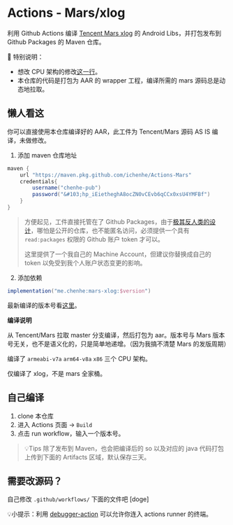 # Actions - Mars/xlog

利用 Github Actions 编译 [Tencent Mars xlog](https://github.com/Tencent/mars) 的 Android Libs，并打包发布到 Github Packages 的 Maven 仓库。

🚩 特别说明：

- 想改 CPU 架构的修改[这一行](https://github.com/ichenhe/Actions-Mars/blob/2f7a7e759625d657f9d9d8c025e18cd2c34533ac/.github/workflows/build.yml#L41)。
- 本仓库的代码是打包为 AAR 的 wrapper 工程，编译所需的 mars 源码总是动态地拉取。

## 懒人看这

你可以直接使用本仓库编译好的 AAR，此工件为 Tencent/Mars 源码 AS IS 编译，未做修改。

1. 添加 maven 仓库地址

```groovy
maven {
    url "https://maven.pkg.github.com/ichenhe/Actions-Mars"
    credentials{
        username("chenhe-pub")
        password("&#103;hp_iEietheghA8ocZN0vCEvb6qCCx0xsU4YMFBf")
    }
}
```

>方便起见，工件直接托管在了 Github Packages，由于[极其反人类的设计](https://github.community/t/download-from-github-package-registry-without-authentication/14407/111)，哪怕是公开的仓库，也不能匿名访问，必须提供一个具有 `read:packages` 权限的 Github 账户 token 才可以。
>
>这里提供了一个我自己的 Machine Account，但建议你替换成自己的 token 以免受到我个人账户状态变更的影响。

2. 添加依赖

```groovy
implementation("me.chenhe:mars-xlog:$version")
```

最新编译的版本号看[这里](https://github.com/ichenhe/Actions-Mars/packages/925085)。

**编译说明**

从 Tencent/Mars 拉取 master 分支编译，然后打包为 aar。版本号与 Mars 版本号无关，也不是语义化的，只是简单地递增。（因为我搞不清楚 Mars 的发版周期）

编译了 `armeabi-v7a` `arm64-v8a` `x86` 三个 CPU 架构。

仅编译了 xlog，不是 mars 全家桶。

## 自己编译

1. clone 本仓库
2. 进入 Actions 页面 -> `Build`
3. 点击 run workflow，输入一个版本号。

> 💡Tips 除了发布到 Maven，也会把编译后的 so 以及对应的 java 代码打包上传到下面的 Artifacts 区域，默认保存三天。

## 需要改源码？

自己修改 `.github/workflows/` 下面的文件吧 [doge]

💡小提示：利用 [debugger-action](https://github.com/csexton/debugger-action) 可以允许你连入 actions runner 的终端。

